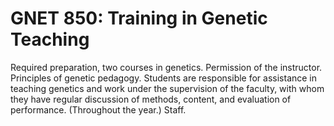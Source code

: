 # GNET 850: Training in Genetic Teaching

Required preparation, two courses in genetics. Permission of the instructor. Principles of genetic pedagogy. Students are responsible for assistance in teaching genetics and work under the supervision of the faculty, with whom they have regular discussion of methods, content, and evaluation of performance. (Throughout the year.) Staff.